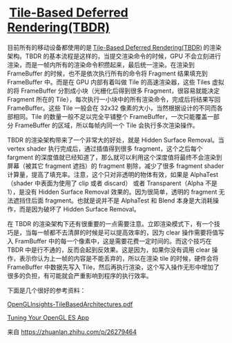 #  [Tile-Based Deferred Rendering(TBDR)](http://link.zhihu.com/?target=http%3A//blog.imgtec.com/powervr/a-look-at-the-powervr-graphics-architecture-tile-based-rendering) 

目前所有的移动设备都使用的是 [Tile-Based Deferred Rendering(TBDR)](http://link.zhihu.com/?target=http%3A//blog.imgtec.com/powervr/a-look-at-the-powervr-graphics-architecture-tile-based-rendering) 的渲染架构。TBDR  的基本流程是这样的，当提交渲染命令的时候，GPU 不会立刻进行渲染，而是一帧内所有的渲染命令积攒起来，最后统一渲染。在渲染到  FrameBuffer 的时候，也不是依次执行所有的命令将 Fragment 结果填充到 FrameBuffer 中。而是在 GPU  内部有着叫做 Tile 的高速渲染器，这些 Tiles 虚拟的将 FrameBuffer 分割成小块（光栅化后得到很多  Fragment，很容易就能决定 Fragment 所在的 Tile），每次执行一小块中的所有渲染命令，完成后将结果写回  FrameBuffer。这些 Tile 一般会在 32x32 像素的大小，当然根据设计的不同而各部相同。Tile 的数量一般不足以完全平铺整个  FrameBuffer，一次只能覆盖一部分 FrameBuffer 的区域，所以每帧内同一个 Tile 会执行多次渲染操作。 

TBDR  的渲染架构带来了一个非常大的好处，就是 Hidden Surface Removal。当 vertex shader  执行完成后，通过插值得到很多 fragment，这个之后每个 fargment  的深度值就已经知道了，那么就可以利用这个深度值将最终不会渲染到屏幕（被其它 fragment 遮挡）的 fragment 剔除，减少了很多  fragment shader 计算量，提高了填充率。注意，这个只对非透明的物体有效，如果是 AlphaTest（shader 中表面为使用了  clip 或者 discard） 或者 Transparent（Alpha 不是 1），是没有 Hidden Surface Removal  效果的。因为很简单，透明的 fragment 无法遮挡住后面 fragment。也就是说并不是 AlphaTest 和 Blend  本身是大消耗操作，而是因为破坏了 Hidden Surface Removal。 

在  TBDR 的渲染架构下还有很重要的一点需要注意。立即渲染模式下，有一个技巧是，当每一帧都不去清屏的时候是可以提高效率的，因为 clear  操作需要将值写入 FramBuffer 中的每一个像素中，这是需要花费一定时间的。而这个技巧在 TBDR  中是行不通的，反而会起到反效果。这是因为，如果你没有调用 clear 操作，表示你认为上一帧的内容是不能丢弃的，所以在渲染 tile  的时候，硬件会将 FrameBuffer 中数据先写入  Tile，然后再执行渲染，这个写入操作无形中增加了很多的负担，有可能就会严重影响到程序的执行效率。 

下面是几个很好的参考资料： 

[OpenGLInsights-TileBasedArchitectures.pdf](http://link.zhihu.com/?target=http%3A//www.seas.upenn.edu/~pcozzi/OpenGLInsights/OpenGLInsights-TileBasedArchitectures.pdf) 

[Tuning Your OpenGL ES App](http://link.zhihu.com/?target=https%3A//developer.apple.com/library/tvos/documentation/3DDrawing/Conceptual/OpenGLES_ProgrammingGuide/Performance/Performance.html) 

 

来自 <https://zhuanlan.zhihu.com/p/26279464>  

 